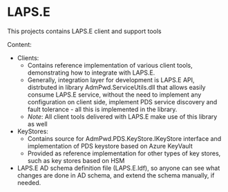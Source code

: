 # LAPS.E
This projects contains LAPS.E client and support tools

Content:
- Clients:
  - Contains reference implementation of various client tools, demonstrating  how to integrate with LAPS.E.
  - Generally, integration layer for development is LAPS.E API, distrbuted in library AdmPwd.ServiceUtils.dll that allows easily consume LAPS.E service, without the need to implement any configuration on client side, implement PDS service discovery and fault tolerance - all this is implemented in the library.
  - _Note_: All client tools delivered with LAPS.E make use of this library as well
- KeyStores:
  - Contains source for AdmPwd.PDS.KeyStore.IKeyStore interface and implementation of PDS keystore based on Azure KeyVault
  - Provided as reference implementation for other types of key stores, such as key stores based on HSM
- LAPS.E AD schema definition file (LAPS.E.ldf), so anyone can see what changes are done in AD schema, and extend the schema manually, if needed.
